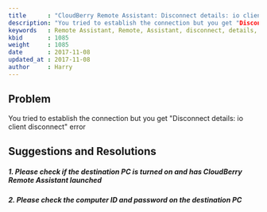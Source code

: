 ```yaml
---
title      : "CloudBerry Remote Assistant: Disconnect details: io client disconnect"
description: "You tried to establish the connection but you get "Disconnect details: io client disconnect" error""
keywords   : Remote Assistant, Remote, Assistant, disconnect, details, io, client, disconnect, error
kbid       : 1085
weight     : 1085
date       : 2017-11-08
updated_at : 2017-11-08
author     : Harry
---
```


## Problem

You tried to establish the connection but you get "Disconnect details: io client disconnect" error

## Suggestions and Resolutions

##### 1. Please check if the destination PC is turned on and has CloudBerry Remote Assistant launched


##### 2. Please check the computer ID and password on the destination PC 


